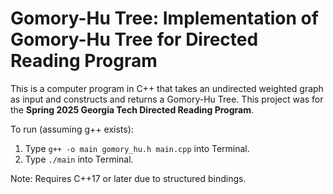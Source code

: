 # Gomory-Hu Tree: Implementation of Gomory-Hu Tree for Directed Reading Program

This is a computer program in C++ that takes an undirected weighted graph as input and constructs and returns a Gomory-Hu Tree. This project was for the **Spring 2025 Georgia Tech Directed Reading Program**.

To run (assuming g++ exists):

1. Type ``g++ -o main gomory_hu.h main.cpp`` into Terminal.
2. Type ``./main`` into Terminal.

Note: Requires C++17 or later due to structured bindings.